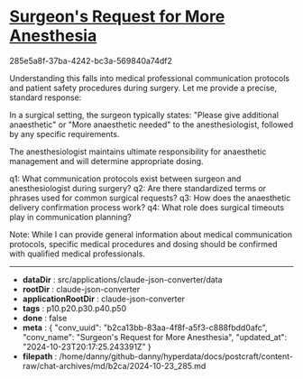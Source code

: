 # [Surgeon's Request for More Anesthesia](https://claude.ai/chat/b2ca13bb-83aa-4f8f-a5f3-c888fbdd0afc)

285e5a8f-37ba-4242-bc3a-569840a74df2

 Understanding this falls into medical professional communication protocols and patient safety procedures during surgery. Let me provide a precise, standard response:

In a surgical setting, the surgeon typically states: "Please give additional anaesthetic" or "More anaesthetic needed" to the anesthesiologist, followed by any specific requirements.

The anesthesiologist maintains ultimate responsibility for anaesthetic management and will determine appropriate dosing.

q1: What communication protocols exist between surgeon and anesthesiologist during surgery?
q2: Are there standardized terms or phrases used for common surgical requests?
q3: How does the anaesthetic delivery confirmation process work?
q4: What role does surgical timeouts play in communication planning?

Note: While I can provide general information about medical communication protocols, specific medical procedures and dosing should be confirmed with qualified medical professionals.

---

* **dataDir** : src/applications/claude-json-converter/data
* **rootDir** : claude-json-converter
* **applicationRootDir** : claude-json-converter
* **tags** : p10.p20.p30.p40.p50
* **done** : false
* **meta** : {
  "conv_uuid": "b2ca13bb-83aa-4f8f-a5f3-c888fbdd0afc",
  "conv_name": "Surgeon's Request for More Anesthesia",
  "updated_at": "2024-10-23T20:17:25.243391Z"
}
* **filepath** : /home/danny/github-danny/hyperdata/docs/postcraft/content-raw/chat-archives/md/b2ca/2024-10-23_285.md